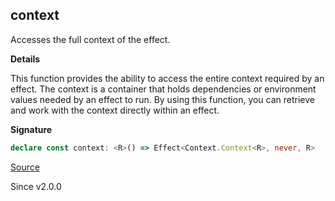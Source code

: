 ## context

Accesses the full context of the effect.

**Details**

This function provides the ability to access the entire context required by
an effect. The context is a container that holds dependencies or environment
values needed by an effect to run. By using this function, you can retrieve
and work with the context directly within an effect.

**Signature**

```ts
declare const context: <R>() => Effect<Context.Context<R>, never, R>
```

[Source](https://github.com/Effect-TS/effect/tree/main/packages/effect/src/Effect.ts#L7236)

Since v2.0.0